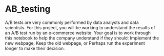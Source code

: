 # AB_testing
A/B tests are very commonly performed by data analysts and data scientists. For this project, you will be working to understand the results of an A/B test run by an e-commerce website. Your goal is to work through this notebook to help the company understand if they should: Implement the new webpage, Keep the old webpage, or Perhaps run the experiment longer to make their decision.

